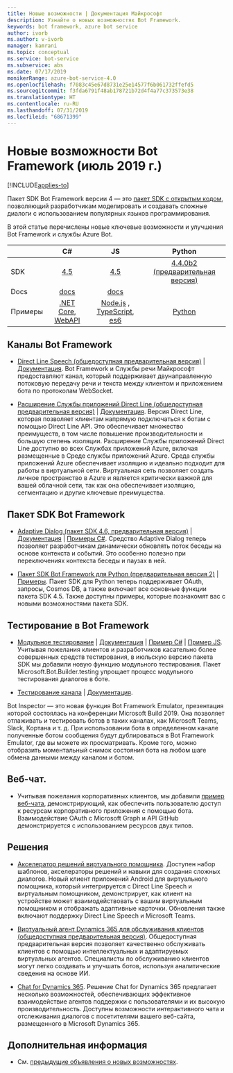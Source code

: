 ```yaml
---
title: Новые возможности | Документация Майкрософт
description: Узнайте о новых возможностях Bot Framework.
keywords: bot framework, azure bot service
author: ivorb
ms.author: v-ivorb
manager: kamrani
ms.topic: conceptual
ms.service: bot-service
ms.subservice: abs
ms.date: 07/17/2019
monikerRange: azure-bot-service-4.0
ms.openlocfilehash: f7083c45e67d8731e25e14577f6b061732ffefd5
ms.sourcegitcommit: f3fda6791f48ab178721b72d4f4a77c373573e38
ms.translationtype: HT
ms.contentlocale: ru-RU
ms.lasthandoff: 07/31/2019
ms.locfileid: "68671399"
---
```

# <a name="whats-new-in-bot-framework-july-2019"></a>Новые возможности Bot Framework (июль 2019 г.)

[!INCLUDE[applies-to](includes/applies-to.md)]

Пакет SDK Bot Framework версии 4 — это [пакет SDK с открытым кодом][1a], позволяющий разработчикам моделировать и создавать сложные диалоги с использованием популярных языков программирования.

В этой статье перечислены новые ключевые возможности и улучшения Bot Framework и службы Azure Bot.

|   | C#  | JS  | Python |   
|---|:---:|:---:|:------:|
|SDK |[4.5][1] | [4.5][2] | [4.4.0b2 (предварительная версия)][3] | 
|Docs | [docs][5] |[docs][5] |  | |
|Примеры |[.NET Core][6], [WebAPI][10] |[Node.js][7] , [TypeScript][8], [es6][9]  | [Python][111] | | 

[1a]:https://github.com/microsoft/botframework-sdk/#readme
[1]:https://github.com/Microsoft/botbuilder-dotnet/#packages
[2]:https://github.com/Microsoft/botbuilder-js#packages
[3]:https://github.com/Microsoft/botbuilder-python#packages
[5]:https://docs.microsoft.com/azure/bot-service/?view=azure-bot-service-4.0
[6]:https://github.com/Microsoft/BotBuilder-Samples/tree/master/samples/csharp_dotnetcore
[7]:https://github.com/Microsoft/BotBuilder-Samples/tree/master/samples/javascript_nodejs
[8]:https://github.com/Microsoft/BotBuilder-Samples/tree/master/samples/javascript_typescript
[9]:https://github.com/Microsoft/BotBuilder-Samples/tree/master/samples/javascript_es6
[10]:https://github.com/Microsoft/BotBuilder-Samples/tree/master/samples/csharp_webapi
[111]:https://github.com/Microsoft/botbuilder-python/tree/master/samples


## <a name="bot-framework-channels"></a>Каналы Bot Framework
- [Direct Line Speech (общедоступная предварительная версия)](https://aka.ms/streaming-extensions) | [Документация](https://docs.microsoft.com/azure/bot-service/directline-speech-bot?view=azure-bot-service-4.0). Bot Framework и Службы речи Майкрософт предоставляют канал, который поддерживает двунаправленную потоковую передачу речи и текста между клиентом и приложением бота по протоколам WebSocket.  

- [Расширение Службы приложений Direct Line (общедоступная предварительная версия)](https://portal.azure.com) | [Документация](https://aka.ms/directline-ase). Версия Direct Line, которая позволяет клиентам напрямую подключаться к ботам с помощью Direct Line API. Это обеспечивает множество преимуществ, в том числе повышение производительности и большую степень изоляции. Расширение Службы приложений Direct Line доступно во всех Службах приложений Azure, включая размещенные в Среде службы приложений Azure. Среда службы приложений Azure обеспечивает изоляцию и идеально подходит для работы в виртуальной сети. Виртуальная сеть позволяет создать личное пространство в Azure и является критически важной для вашей облачной сети, так как она обеспечивает изоляцию, сегментацию и другие ключевые преимущества. 

## <a name="bot-framework-sdk"></a>Пакет SDK Bot Framework
- [Adaptive Dialog (пакет SDK 4.6, предварительная версия)](https://github.com/Microsoft/BotBuilder-Samples/tree/master/experimental/adaptive-dialog#readme) | [Документация](https://github.com/Microsoft/BotBuilder-Samples/tree/master/experimental/adaptive-dialog/docs) | [Примеры C#](https://github.com/Microsoft/BotBuilder-Samples/tree/master/experimental/adaptive-dialog/csharp_dotnetcore). Средство Adaptive Dialog теперь позволяет разработчикам динамически обновлять поток беседы на основе контекста и событий. Это особенно полезно при переключениях контекста беседы и паузах в ней. 
  
- [Пакет SDK Bot Framework для Python (предварительная версия 2)](https://github.com/microsoft/botbuilder-python) | [Примеры](https://github.com/Microsoft/botbuilder-python/tree/master/samples). Пакет SDK для Python теперь поддерживает OAuth, запросы, Cosmos DB, а также включает все основные функции пакета SDK 4.5. Также доступны примеры, которые познакомят вас с новыми возможностями пакета SDK.

## <a name="bot-framework-testing"></a>Тестирование в Bot Framework
- [Модульное тестирование](http://aka.ms/bot-test-package) | [Документация](https://aka.ms/testing-framework) | [Пример C#](https://aka.ms/corebot-test) | [Пример JS](https://aka.ms/js-core-test-sample). Учитывая пожелания клиентов и разработчиков касательно более совершенных средств тестирования, в июльскую версию пакета SDK мы добавили новую функцию модульного тестирования. Пакет Microsoft.Bot.Builder.testing упрощает процесс модульного тестирования диалогов в боте. 

- [Тестирование канала](https://github.com/Microsoft/BotFramework-Emulator/releases) | [Документация](https://aka.ms/channel-testing). 

Bot Inspector — это новая функция Bot Framework Emulator, презентация которой состоялась на конференции Microsoft Build 2019. Она позволяет отлаживать и тестировать ботов в таких каналах, как Microsoft Teams, Slack, Кортана и т. д. При использовании бота в определенном канале полученные ботом сообщения будут дублироваться в Bot Framework Emulator, где вы можете их просматривать. Кроме того, можно отобразить моментальный снимок состояния бота на любом шаге обмена данными между каналом и ботом.

## <a name="web-chat"></a>Веб-чат.
- Учитывая пожелания корпоративных клиентов, мы добавили [пример веб-чата](https://github.com/microsoft/BotFramework-WebChat/tree/master/samples/19.a.single-sign-on-for-enterprise-apps#single-sign-on-demo-for-enterprise-apps-using-oauth), демонстрирующий, как обеспечить пользователю доступ к ресурсам корпоративного приложения с помощью бота. Взаимодействие OAuth с Microsoft Graph и API GitHub демонстрируется с использованием ресурсов двух типов.

## <a name="solutions"></a>Решения
- [Акселератор решений виртуального помощника](https://github.com/Microsoft/botframework-solutions#readme). Доступен набор шаблонов, акселераторы решений и навыки для создания сложных диалогов. Новый клиент приложений Android для виртуального помощника, который интегрируется с Direct Line Speech и виртуальным помощником, демонстрирует, как клиент на устройстве может взаимодействовать с вашим виртуальным помощником и отображать адаптивные карточки. Обновления также включают поддержку Direct Line Speech и Microsoft Teams.
  
- [Виртуальный агент Dynamics 365 для обслуживания клиентов (общедоступная предварительная версия)](https://dynamics.microsoft.com/en-us/ai/virtual-agent-for-customer-service/). Общедоступная предварительная версия позволяет качественно обслуживать клиентов с помощью интеллектуальных и адаптируемых виртуальных агентов. Специалисты по обслуживанию клиентов могут легко создавать и улучшать ботов, используя аналитические сведения на основе ИИ.
  
- [Chat for Dynamics 365](https://www.powerobjects.com/powerpacks/powerchat/). Решение Chat for Dynamics 365 предлагает несколько возможностей, обеспечивающих эффективное взаимодействие агентов поддержки с пользователями и их высокую производительность. Доступны возможности интерактивного чата и отслеживания диалогов с посетителями вашего веб-сайта, размещенного в Microsoft Dynamics 365.

## <a name="additional-information"></a>Дополнительная информация
- См. [предыдущие объявления о новых возможностях](what-is-new-archive.md).
